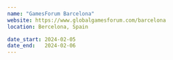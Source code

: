 ```yaml
---
name: "GamesForum Barcelona"
website: https://www.globalgamesforum.com/barcelona
location: Bercelona, Spain

date_start: 2024-02-05
date_end:   2024-02-06
---
```

